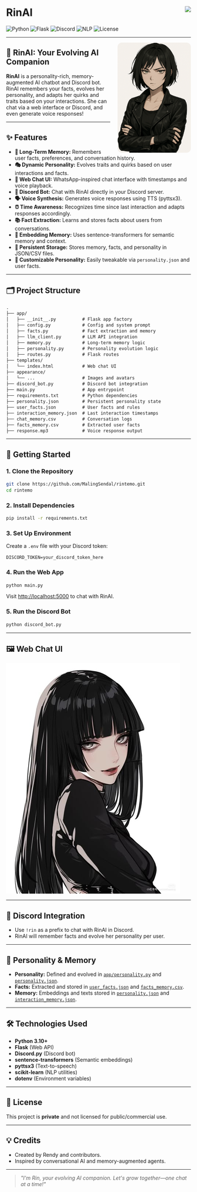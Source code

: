 # RinAI &nbsp; <img src="https://web.whatsapp.com/img/bg-chat-tile-light_a4be512e7195b6b733d9110b408f075d.png" height="32" align="right">

![Python](https://img.shields.io/badge/Python-3.10%2B-blue?logo=python)
![Flask](https://img.shields.io/badge/Flask-Web%20API-lightgrey?logo=flask)
![Discord](https://img.shields.io/badge/Discord-Bot-5865F2?logo=discord)
![NLP](https://img.shields.io/badge/NLP-SentenceTransformers-green?logo=ai)
![License](https://img.shields.io/badge/License-Private-red)

---

<img src="appearance/ChatGPT%20Image%20May%2031,%202025,%2010_44_50%20AM.png" width="200" align="right" style="border-radius: 12px; margin-left: 20px;">

## 🌸 RinAI: Your Evolving AI Companion

**RinAI** is a personality-rich, memory-augmented AI chatbot and Discord bot. RinAI remembers your facts, evolves her personality, and adapts her quirks and traits based on your interactions. She can chat via a web interface or Discord, and even generate voice responses!

---

## ✨ Features

- **🧠 Long-Term Memory:** Remembers user facts, preferences, and conversation history.
- **🎭 Dynamic Personality:** Evolves traits and quirks based on user interactions and facts.
- **💬 Web Chat UI:** WhatsApp-inspired chat interface with timestamps and voice playback.
- **🤖 Discord Bot:** Chat with RinAI directly in your Discord server.
- **🗣️ Voice Synthesis:** Generates voice responses using TTS (pyttsx3).
- **⏰ Time Awareness:** Recognizes time since last interaction and adapts responses accordingly.
- **📚 Fact Extraction:** Learns and stores facts about users from conversations.
- **🔗 Embedding Memory:** Uses sentence-transformers for semantic memory and context.
- **📝 Persistent Storage:** Stores memory, facts, and personality in JSON/CSV files.
- **🌈 Customizable Personality:** Easily tweakable via `personality.json` and user facts.

---

## 🗂️ Project Structure

```
.
├── app/
│   ├── __init__.py          # Flask app factory
│   ├── config.py            # Config and system prompt
│   ├── facts.py             # Fact extraction and memory
│   ├── llm_client.py        # LLM API integration
│   ├── memory.py            # Long-term memory logic
│   ├── personality.py       # Personality evolution logic
│   ├── routes.py            # Flask routes
├── templates/
│   └── index.html           # Web chat UI
├── appearance/
│   └── ...                  # Images and avatars
├── discord_bot.py           # Discord bot integration
├── main.py                  # App entrypoint
├── requirements.txt         # Python dependencies
├── personality.json         # Persistent personality state
├── user_facts.json          # User facts and rules
├── interaction_memory.json  # Last interaction timestamps
├── chat_memory.csv          # Conversation logs
├── facts_memory.csv         # Extracted user facts
├── response.mp3             # Voice response output
```

---

## 🚀 Getting Started

### 1. Clone the Repository

```sh
git clone https://github.com/MalingSendal/rintemo.git
cd rintemo
```

### 2. Install Dependencies

```sh
pip install -r requirements.txt
```

### 3. Set Up Environment

Create a `.env` file with your Discord token:

```
DISCORD_TOKEN=your_discord_token_here
```

### 4. Run the Web App

```sh
python main.py
```

Visit [http://localhost:5000](http://localhost:5000) to chat with RinAI.

### 5. Run the Discord Bot

```sh
python discord_bot.py
```

---

## 🖼️ Web Chat UI

![Web Chat UI Screenshot](appearance/b1760327720535d495a0f537a0a09547.jpg)

---

## 🤖 Discord Integration

- Use `!rin` as a prefix to chat with RinAI in Discord.
- RinAI will remember facts and evolve her personality per user.

---

## 🧩 Personality & Memory

- **Personality:** Defined and evolved in [`app/personality.py`](app/personality.py) and [`personality.json`](personality.json).
- **Facts:** Extracted and stored in [`user_facts.json`](user_facts.json) and [`facts_memory.csv`](facts_memory.csv).
- **Memory:** Embeddings and texts stored in [`personality.json`](personality.json) and [`interaction_memory.json`](interaction_memory.json).

---

## 🛠️ Technologies Used

- **Python 3.10+**
- **Flask** (Web API)
- **Discord.py** (Discord bot)
- **sentence-transformers** (Semantic embeddings)
- **pyttsx3** (Text-to-speech)
- **scikit-learn** (NLP utilities)
- **dotenv** (Environment variables)

---

## 📄 License

This project is **private** and not licensed for public/commercial use.

---

## 💡 Credits

- Created by Rendy and contributors.
- Inspired by conversational AI and memory-augmented agents.

---

> _"I'm Rin, your evolving AI companion. Let's grow together—one chat at a time!"_
